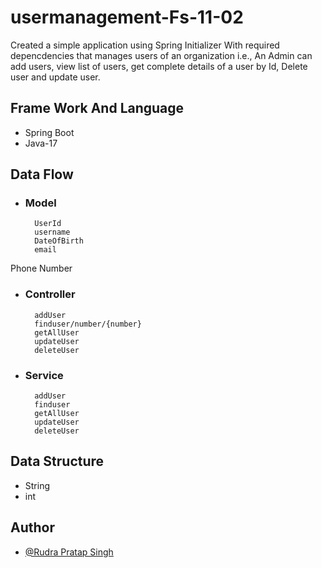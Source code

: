 # usermanagement-Fs-11-02
Created a simple application using Spring Initializer With required depencdencies that manages users of an organization i.e., An Admin can add users, view list of users, get complete details of a user by Id, Delete user and update user.

## Frame Work And Language
* Spring Boot
* Java-17

## Data Flow
* ### Model
        UserId
        username
        DateOfBirth
        email
Phone Number
* ### Controller
        addUser 
        finduser/number/{number}
        getAllUser
        updateUser
        deleteUser
* ### Service
        addUser 
        finduser
        getAllUser
        updateUser
        deleteUser  
    
## Data Structure
* String
* int 

## Author

- [@Rudra Pratap Singh](https://github.com/rudrapratapsingh2000)

